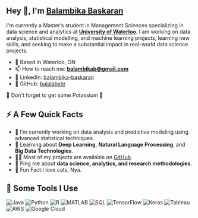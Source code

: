 ## Hey 👋, I'm [Balambika Baskaran](#)

I'm currently a Master’s student in Management Sciences specializing in data science and analytics at **[University of Waterloo](#)**. I am working on data analysis, statistical modelling, and machine learning projects, learning new skills, and seeking to make a substantial impact in real-world data science projects.

- 🌁 Based in Waterloo, ON
- 📫 How to reach me: **balambikab@gmail.com**
- 🔗 LinkedIn: [balambika-baskaran](https://www.linkedin.com/in/balambika-baskaran)
- 💼 GitHub: [balalabyte](https://github.com/balalabyte)

🍌 Don't forget to get some Potassium 🍌

## ⚡️ A Few Quick Facts

- 🔭 I’m currently working on data analysis and predictive modeling using advanced statistical techniques.
- 🧐 Learning about **Deep Learning**, **Natural Language Processing**, and **Big Data Technologies**.
- 👨‍💻 Most of my projects are available on [GitHub](https://github.com/balalabyte).
- 💬 Ping me about **data science, analytics, and research methodologies**.
- 🎉 Fun Fact:I love cats, Nya.


## 🚀 Some Tools I Use

![Java](https://img.shields.io/badge/-Java-007396?style=flat-square&logo=java)
![Python](https://img.shields.io/badge/-Python-3776AB?style=flat-square&logo=Python)
![R](https://img.shields.io/badge/-R-276DC3?style=flat-square&logo=r)
![MATLAB](https://img.shields.io/badge/-MATLAB-0076A8?style=flat-square&logo=mathworks)
![SQL](https://img.shields.io/badge/-SQL-4479A1?style=flat-square&logo=mysql)
![TensorFlow](https://img.shields.io/badge/-TensorFlow-FF6F00?style=flat-square&logo=TensorFlow)
![Keras](https://img.shields.io/badge/-Keras-D00000?style=flat-square&logo=Keras)
![Tableau](https://img.shields.io/badge/-Tableau-E97627?style=flat-square&logo=Tableau)
![AWS](https://img.shields.io/badge/-AWS-232F3E?style=flat-square&logo=amazon-aws)
![Google Cloud](https://img.shields.io/badge/-Google_Cloud-4285F4?style=flat-square&logo=google-cloud)


